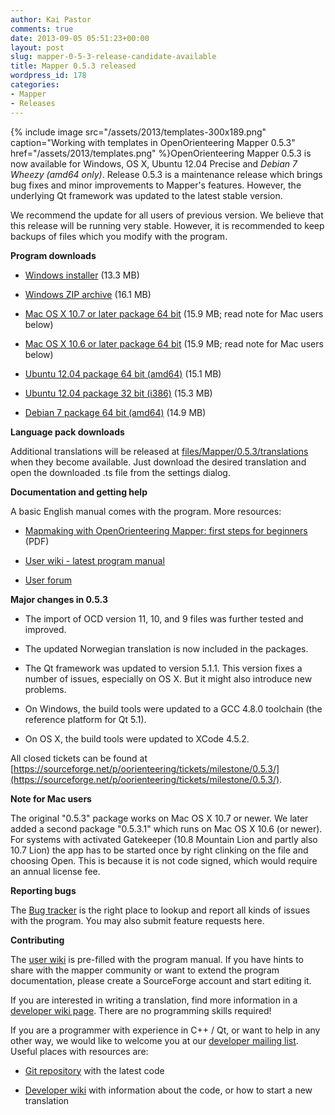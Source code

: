```yaml
---
author: Kai Pastor
comments: true
date: 2013-09-05 05:51:23+00:00
layout: post
slug: mapper-0-5-3-release-candidate-available
title: Mapper 0.5.3 released
wordpress_id: 178
categories:
- Mapper
- Releases
---
```


{% include image src="/assets/2013/templates-300x189.png" caption="Working with templates in OpenOrienteering Mapper 0.5.3" href="/assets/2013/templates.png" %}OpenOrienteering Mapper 0.5.3 is now available for Windows, OS X, Ubuntu 12.04 Precise and _Debian 7 Wheezy (amd64 only)_. Release 0.5.3 is a maintenance release which brings bug fixes and minor improvements to Mapper's features. However, the underlying Qt framework was updated to the latest stable version.

We recommend the update for all users of previous version. We believe that this release will be running very stable. However, it is recommended to keep backups of files which you modify with the program.


**Program downloads**
	
  * [Windows installer](http://sourceforge.net/projects/oorienteering/files/Mapper/0.5.3/openorienteering-mapper_0.5.3-Windows-x86.exe) (13.3 MB)
	
  * [Windows ZIP archive](http://sourceforge.net/projects/oorienteering/files/Mapper/0.5.3/openorienteering-mapper_0.5.3-Windows-x86.zip) (16.1 MB)
	
  * [Mac OS X 10.7 or later package 64 bit](http://sourceforge.net/projects/oorienteering/files/Mapper/0.5.3/openorienteering-mapper_0.5.3-Darwin-x64.dmg) (15.9 MB; read note for Mac users below)
	
  * [Mac OS X 10.6 or later package 64 bit](http://sourceforge.net/projects/oorienteering/files/Mapper/0.5.3/openorienteering-mapper_0.5.3.1-Darwin-x64.dmg) (15.9 MB; read note for Mac users below)
	
  * [Ubuntu 12.04 package 64 bit (amd64)](http://sourceforge.net/projects/oorienteering/files/Mapper/0.5.3/openorienteering-mapper_0.5.3-precise_amd64.deb) (15.1 MB)
	
  * [Ubuntu 12.04 package 32 bit (i386)](http://sourceforge.net/projects/oorienteering/files/Mapper/0.5.3/openorienteering-mapper_0.5.3-precise_i386.deb) (15.3 MB)
	
  * [Debian 7 package 64 bit (amd64)](http://sourceforge.net/projects/oorienteering/files/Mapper/0.5.3/openorienteering-mapper_0.5.3-wheezy_amd64.deb) (14.9 MB)


**Language pack downloads**

Additional translations will be released at [files/Mapper/0.5.3/translations](https://sourceforge.net/projects/oorienteering/files/Mapper/0.5.3/translations/) when they become available. Just download the desired translation and open the downloaded .ts file from the settings dialog.


**Documentation and getting help**

A basic English manual comes with the program. More resources:
	
  * [Mapmaking with OpenOrienteering Mapper: first steps for beginners](/assets/2013/Mapmaking-first-steps.pdf) (PDF)
	
  * [User wiki - latest program manual](https://sourceforge.net/p/oorienteering/wiki/Home/)
	
  * [User forum](https://sourceforge.net/p/oorienteering/discussion/mapper/)


**Major changes in 0.5.3**
	
  * The import of OCD version 11, 10, and 9 files was further tested and improved.
	
  * The updated Norwegian translation is now included in the packages.
	
  * The Qt framework was updated to version 5.1.1. This version fixes a number of issues, especially on OS X. But it might also introduce new problems.
	
  * On Windows, the build tools were updated to a GCC 4.8.0 toolchain (the reference platform for Qt 5.1).
	
  * On OS X, the build tools were updated to XCode 4.5.2.

All closed tickets can be found at [https://sourceforge.net/p/oorienteering/tickets/milestone/0.5.3/](https://sourceforge.net/p/oorienteering/tickets/milestone/0.5.3/).


**Note for Mac users**

The original "0.5.3" package works on Mac OS X 10.7 or newer. We later added a second package "0.5.3.1" which runs on Mac OS X 10.6 (or newer).
For systems with activated Gatekeeper (10.8 Mountain Lion and partly also 10.7 Lion) the app has to be started once by right clinking on the file and choosing Open. This is because it is not code signed, which would require an annual license fee.


**Reporting bugs**

The [Bug tracker](https://sourceforge.net/p/oorienteering/tickets/) is the right place to lookup and report all kinds of issues with the program. You may also submit feature requests here.


**Contributing**

The [user wiki](https://sourceforge.net/p/oorienteering/wiki/Home/) is pre-filled with the program manual. If you have hints to share with the mapper community or want to extend the program documentation, please create a SourceForge account and start editing it.

If you are interested in writing a translation, find more information in a [developer wiki page](http://sourceforge.net/apps/mediawiki/oorienteering/index.php?title=Translation). There are no programming skills required!

If you are a programmer with experience in C++ / Qt, or want to help in any other way, we would like to welcome you at our [developer mailing list](https://lists.sourceforge.net/lists/listinfo/oorienteering-devel). Useful places with resources are:
	
  * [Git repository](https://sourceforge.net/p/oorienteering/code/) with the latest code
	
  * [Developer wiki](https://sourceforge.net/apps/mediawiki/oorienteering/index.php?title=Main_Page) with information about the code, or how to start a new translation

